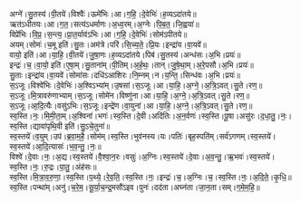

  
अग्ने॑।सु॒तस्य॑।पी॒तये॑।विश्वैः॑।ऊमे॑भिः।आ।ग॒हि॒।दे॒वेभिः॑।ह॒व्यऽदा॑तये॥  
ऋत॑ऽधीतयः।आ।ग॒त॒।सत्य॑ऽधर्माणः।अ॒ध्व॒रम्।अ॒ग्नेः।पि॒ब॒त॒।जि॒ह्वया॑॥  
विप्रे॑भिः।वि॒प्र॒।स॒न्त्य॒।प्रा॒त॒र्याव॑ऽभिः।आ।ग॒हि॒।दे॒वेभिः॑।सोम॑ऽपीतये॥  
अयम्।सोमः॑।च॒मू इति॑।सु॒तः।अम॑त्रे।परि॑।सि॒च्य॒ते॒।प्रि॒यः।इन्द्रा॑य।वा॒यवे॑॥  
वायो॒ इति॑।आ।या॒हि॒।वी॒तये॑।जु॒षा॒णः।ह॒व्यऽदा॑तये।पिब॑।सु॒तस्य॑।अन्ध॑सः।अ॒भि।प्रयः॑॥  
इन्द्रः॑।च॒।वा॒यो॒ इति॑।ए॒षा॒म्।सु॒ताना॑म्।पी॒तिम्।अ॒र्ह॒थः॒।तान्।जु॒षे॒था॒म्।अ॒रे॒पसौ।अ॒भि।प्रयः॑॥  
सु॒ताः।इन्द्रा॑य।वा॒यवे॑।सोमा॑सः।दधि॑ऽआशिरः।नि॒म्नम्।न।य॒न्ति॒।सिन्ध॑वः।अ॒भि।प्रयः॑॥  
स॒ऽजूः।विश्वे॑भिः।दे॒वेभिः॑।अ॒श्विऽभ्या॑म्।उ॒षसा॑।स॒ऽजूः।आ।या॒हि॒।अ॒ग्ने॒।अ॒त्रि॒ऽवत्।सु॒ते।रण॒॥  
स॒ऽजूः।मि॒त्रावरु॑णाभ्याम्।स॒ऽजूः।सोमे॑न।विष्णु॑ना।आ।या॒हि॒।अ॒ग्ने॒।अ॒त्रि॒ऽवत्।सु॒ते।रण॒॥  
स॒ऽजूः।आ॒दि॒त्यैः।वसु॑ऽभिः।स॒ऽजूः।इन्द्रे॑ण।वा॒युना॑।आ।या॒हि॒।अ॒ग्ने॒।अ॒त्रि॒ऽवत्।सु॒ते।रण॒॥  
स्व॒स्ति।नः॒।मि॒मी॒ता॒म्।अ॒श्विना॑।भगः॑।स्व॒स्ति।दे॒वी।अदि॑तिः।अ॒न॒र्वणः॑।स्व॒स्ति।पू॒षा।असु॑रः।द॒धा॒तु॒।नः॒।स्व॒स्ति।द्यावा॑पृथि॒वी इति॑।सु॒ऽचे॒तुना॑॥  
स्व॒स्तये॑।व॒युम्।उप॑।ब्र॒वा॒म॒है॒।सोम॑म्।स्व॒स्ति।भुव॑नस्य।यः।पतिः॑।बृह॒स्पति॑म्।सर्व॑ऽगणम्।स्व॒स्तये॑।स्व॒स्तये॑।आ॒दि॒त्यासः॑।भ॒व॒न्तु॒।नः॒॥  
विश्वे॑।दे॒वाः।नः॒।अ॒द्य।स्व॒स्तये॑।वै॒श्वा॒न॒रः।वसुः॑।अ॒ग्निः।स्व॒स्तये॑।दे॒वाः।अ॒व॒न्तु॒।ऋ॒भवः॑।स्व॒स्तये॑।स्व॒स्ति।नः॒।रु॒द्रः।पा॒तु॒।अंह॑सः॥  
स्व॒स्ति।मि॒त्रा॒व॒रु॒णा॒।स्व॒स्ति।प॒थ्ये॒।रे॒व॒ति॒।स्व॒स्ति।नः॒।इन्द्रः॑।च॒।अ॒ग्निः।च॒।स्व॒स्ति।नः॒।अ॒दि॒ते॒।कृ॒धि॒॥  
स्व॒स्ति।पन्था॑म्।अनु॑।च॒रे॒म॒।सू॒र्या॒च॒न्द्र॒मसौ॑ऽइव।पुनः॑।दद॑ता।अघ्न॑ता।जा॒न॒ता।सम्।ग॒मे॒म॒हि॒॥  
